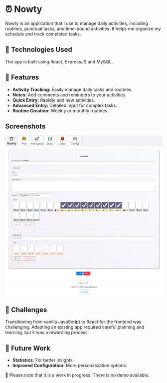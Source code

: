 # ⏰ Nowty

Nowty is an application that I use to manage daily activities, including routines, punctual tasks, and time-bound activities. It helps me organize my schedule and track completed tasks.

## 🚀 Technologies Used

The app is built using React, ExpressJS and MySQL.

## 🌟 Features

- **Activity Tracking:** Easily manage daily tasks and routines.
- **Notes:** Add comments and reminders to your activities.
- **Quick Entry:** Rapidly add new activities.
- **Advanced Entry:** Detailed input for complex tasks.
- **Routine Creation:** Weekly or monthly routines.

## Screenshots

<p align="center">
  <img src="./readme_pics/pic1.png" alt="Screenshot 1" width="738">
</p>

## 🤔 Challenges

Transitioning from vanilla JavaScript to React for the frontend was challenging. Adapting an existing app required careful planning and learning, but it was a rewarding process.

## 🔮 Future Work

- **Statistics:** For better insights.
- **Improved Configuration:** More personalization options.

👷 Please note that it is a work in progress. There is no demo available. 